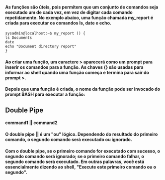 
#### As funções são úteis, pois permitem que um conjunto de comandos seja executado um de cada vez, em vez de digitar cada comando repetidamente. No exemplo abaixo, uma função chamada my_report é criada para executar os comandos ls, date e echo.
	sysadmin@localhost:~$ my_report () {
	ls Documents
	date
	echo "Document directory report"
	}

#### Ao criar uma função, um caractere > aparecerá como um prompt para inserir os comandos para a função. As chaves {} são usadas para informar ao shell quando uma função começa e termina para sair do prompt >.

#### Depois que uma função é criada, o nome da função pode ser invocado do prompt BASH para executar a função:



## Double Pipe

#### command1 || command2
#### O double pipe || é um "ou" lógico. Dependendo do resultado do primeiro comando, o segundo comando será executado ou ignorado.
#### Com o double pipe, se o primeiro comando for executado com sucesso, o segundo comando será ignorado; se o primeiro comando falhar, o segundo comando será executado. Em outras palavras, você está essencialmente dizendo ao shell, "Execute este primeiro comando ou o segundo".
